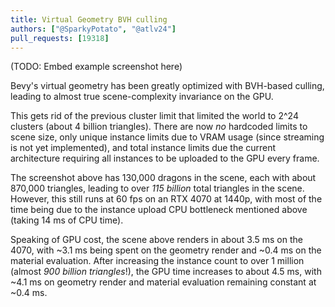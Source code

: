```yaml
---
title: Virtual Geometry BVH culling
authors: ["@SparkyPotato", "@atlv24"]
pull_requests: [19318]
---
```


(TODO: Embed example screenshot here)

Bevy's virtual geometry has been greatly optimized with BVH-based culling, leading to almost true scene-complexity invariance on the GPU.

This gets rid of the previous cluster limit that limited the world to 2^24 clusters (about 4 billion triangles).
There are now *no* hardcoded limits to scene size, only unique instance limits due to VRAM usage (since streaming is not yet implemented),
and total instance limits due the current architecture requiring all instances to be uploaded to the GPU every frame.

The screenshot above has 130,000 dragons in the scene, each with about 870,000 triangles, leading to over *115 billion* total triangles in the scene.
However, this still runs at 60 fps on an RTX 4070 at 1440p, with most of the time being due to the instance upload CPU bottleneck mentioned above (taking 14 ms of CPU time).

Speaking of GPU cost, the scene above renders in about 3.5 ms on the 4070, with ~3.1 ms being spent on the geometry render and ~0.4 ms on the material evaluation.
After increasing the instance count to over 1 million (almost *900 billion triangles*!), the GPU time increases to about 4.5 ms, with ~4.1 ms on geometry render and material evaluation remaining constant at ~0.4 ms.
